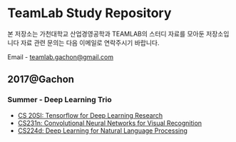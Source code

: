# TeamLab Study Repository

본 저장소는 가천대학교 산업경영공학과 TEAMLAB의 스터디 자료를 모아둔 저장소입니다
자료 관련 문의는 다음 이메일로 연락주시기 바랍니다.

Email - teamlab.gachon@gmail.com

## 2017@Gachon
### Summer - Deep Learning Trio
- [CS 20SI: Tensorflow for Deep Learning Research](2017/CS_20SI)
- [CS231n: Convolutional Neural Networks for Visual  Recognition](./2017/CS231n)
- [CS224d: Deep Learning for Natural Language Processing](./2017/CS224d)
